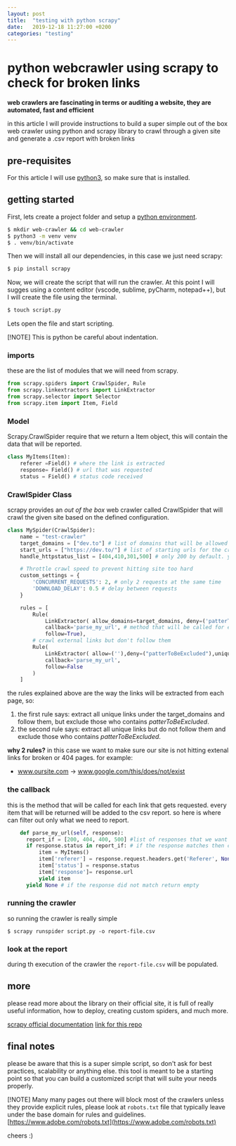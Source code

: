 ```yaml
---
layout: post
title:  "testing with python scrapy"
date:   2019-12-18 11:27:00 +0200
categories: "testing"
---
```

# python webcrawler using scrapy to check for broken links
**web crawlers are fascinating in terms or auditing a website, they are automated, fast and efficient**
 
in this article I will provide instructions to build a super simple out of the box web crawler using python and scrapy library to crawl through a given site and generate a .csv report with broken links 

## pre-requisites
For this article I will use [python3](https://realpython.com/installing-python/), so make sure that is installed.

## getting started
First, lets create a project folder and setup a [python environment](https://realpython.com/python-virtual-environments-a-primer/).
```bash
$ mkdir web-crawler && cd web-crawler
$ python3 -m venv venv
$ . venv/bin/activate
```

Then we will install all our dependencies, in this case we just need scrapy:
```bash
$ pip install scrapy
```

Now, we will create the script that will run the crawler. At this point I will sugges using a content editor (vscode, sublime, pyCharm, notepad++), but I will create the file using the terminal. 
``` bash
$ touch script.py
```

Lets open the file and start scripting.

[!NOTE]
This is python be careful about indentation.

### imports
these are the list of modules that we will need from scrapy. 
```python
from scrapy.spiders import CrawlSpider, Rule
from scrapy.linkextractors import LinkExtractor
from scrapy.selector import Selector
from scrapy.item import Item, Field

```

### Model
Scrapy.CrawlSpider require that we return a Item object, this will contain the data that will be reported.
```python
class MyItems(Item):
    referer =Field() # where the link is extracted
    response= Field() # url that was requested
    status = Field() # status code received
```

### CrawlSpider Class
scrapy provides an *out of the box* web crawler called CrawlSpider that will crawl the given site based on the defined configuration.

```python
class MySpider(CrawlSpider):
    name = "test-crawler"
    target_domains = ["dev.to"] # list of domains that will be allowed to be crawled
    start_urls = ["https://dev.to/"] # list of starting urls for the crawler
    handle_httpstatus_list = [404,410,301,500] # only 200 by default. you can add more status to list

    # Throttle crawl speed to prevent hitting site too hard
    custom_settings = {
        'CONCURRENT_REQUESTS': 2, # only 2 requests at the same time
        'DOWNLOAD_DELAY': 0.5 # delay between requests
    }

    rules = [
        Rule(
            LinkExtractor( allow_domains=target_domains, deny=('patterToBeExcluded'), unique=('Yes')), 
            callback='parse_my_url', # method that will be called for each request
            follow=True),
        # crawl external links but don't follow them
        Rule(
            LinkExtractor( allow=(''),deny=("patterToBeExcluded"),unique=('Yes')),
            callback='parse_my_url',
            follow=False
        )
    ]
```

the rules explained above are the way the links will be extracted from each page, so:
1. the first rule says: extract all unique links under the target_domains and follow them, but exclude
those who contains *patterToBeExcluded*.
2. the second rule says: extract all unique links but do not follow them and exclude
those who contains *patterToBeExcluded*.

**why 2 rules?** in this case we want to make sure our site is not hitting extenal links for broken or 404 pages. for example:
- www.oursite.com -> www.google.com/this/does/not/exist

### the callback
this is the method that will be called for each link that gets requested. every item that will be returned will be added to the csv report. so here is where can filter out only what we need to report. 
```python
    def parse_my_url(self, response):
      report_if = [200, 404, 400, 500] #list of responses that we want to include on the report
      if response.status in report_if: # if the response matches then creates a MyItem
          item = MyItems()
          item['referer'] = response.request.headers.get('Referer', None)
          item['status'] = response.status
          item['response']= response.url
          yield item
      yield None # if the response did not match return empty
```

### running the crawler
so running the crawler is really simple
```
$ scrapy runspider script.py -o report-file.csv
```

### look at the report
during th execution of the crawler the `report-file.csv` will be populated.

## more
please read more about the library on their official site, it is full of really useful information, how to deploy,
creating custom spiders, and much more.

[scrapy official documentation](https://docs.scrapy.org/en/latest/index.html)
[link for this repo](./samples/web-crawler)

## final notes
please be aware that this is a super simple script, so don't ask for best practices, scalability or anything else. this tool
is meant to be a starting point so that you can build a customized script that will suite your needs properly.

[!NOTE]
Many many pages out there will block most of the crawlers unless they provide explicit rules, please look at `robots.txt` file
that typically leave under the base domain for rules and guidelines. [https://www.adobe.com/robots.txt](https://www.adobe.com/robots.txt)


cheers :)
